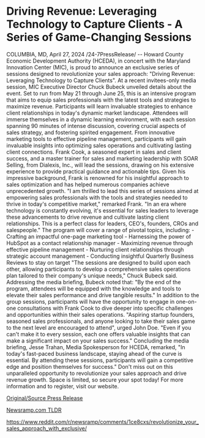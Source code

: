 # Driving Revenue: Leveraging Technology to Capture Clients - A Series of Game-Changing Sessions

COLUMBIA, MD, April 27, 2024 /24-7PressRelease/ -- Howard County Economic Development Authority (HCEDA), in concert with the Maryland Innovation Center (MIC), is proud to announce an exclusive series of sessions designed to revolutionize your sales approach: "Driving Revenue: Leveraging Technology to Capture Clients".   At a recent invitees-only media session, MIC Executive Director Chuck Bubeck unveiled details about the event. Set to run from May 21 through June 25, this is an intensive program that aims to equip sales professionals with the latest tools and strategies to maximize revenue. Participants will learn invaluable strategies to enhance client relationships in today's dynamic market landscape.  Attendees will immerse themselves in a dynamic learning environment, with each session spanning 90 minutes of intense discussion, covering crucial aspects of sales strategy, and fostering spirited engagement. From innovative marketing tools to effective pipeline management, participants will gain invaluable insights into optimizing sales operations and cultivating lasting client connections.  Frank Cook, a seasoned expert in sales and client success, and a master trainer for sales and marketing leadership with SOAR Selling, from Dialexis, Inc., will lead the sessions, drawing on his extensive experience to provide practical guidance and actionable tips. Given his impressive background, Frank is renowned for his insightful approach to sales optimization and has helped numerous companies achieve unprecedented growth.  "I am thrilled to lead this series of sessions aimed at empowering sales professionals with the tools and strategies needed to thrive in today's competitive market," remarked Frank. "In an era where technology is constantly evolving, it's essential for sales leaders to leverage these advancements to drive revenue and cultivate lasting client relationships. This is a perfect class for leaders, CEO's, founders, CROs and salespeople."  The program will cover a range of pivotal topics, including: - Crafting an impactful one-page marketing tool - Harnessing the power of HubSpot as a contact relationship manager - Maximizing revenue through effective pipeline management - Nurturing client relationships through strategic account management - Conducting insightful Quarterly Business Reviews to stay on target  "The sessions are designed to build upon each other, allowing participants to develop a comprehensive sales operations plan tailored to their company's unique needs," Chuck Bubeck said. Addressing the media briefing, Bubeck noted that: "By the end of the program, attendees will be equipped with the knowledge and tools to elevate their sales performance and drive tangible results."  In addition to the group sessions, participants will have the opportunity to engage in one-on-one consultations with Frank Cook to dive deeper into specific challenges and opportunities within their sales operations.  "Aspiring startup founders, seasoned sales professionals, and anyone looking to take their sales game to the next level are encouraged to attend", urged John Doe. "Even if you can't make it to every session, each one offers valuable insights that can make a significant impact on your sales success."  Concluding the media briefing, Jesse Trahan, Media Spokesperson for HCEDA, remarked, "In today's fast-paced business landscape, staying ahead of the curve is essential. By attending these sessions, participants will gain a competitive edge and position themselves for success."  Don't miss out on this unparalleled opportunity to revolutionize your sales approach and drive revenue growth. Space is limited, so secure your spot today!  For more information and to register, visit our website. 

[Original/Source Press Release](https://www.24-7pressrelease.com/press-release/510461/driving-revenue-leveraging-technology-to-capture-clients-a-series-of-game-changing-sessions)
                    

[Newsramp.com TLDR](None) 

https://www.reddit.com/r/newsramp/comments/1ce8cxs/revolutionize_your_sales_approach_with_exclusive/